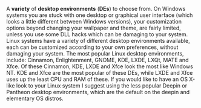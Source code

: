 A **variety** of **desktop environments** (**DEs**) to choose from. On Windows systems you are stuck with one desktop or graphical user interface (which looks a little different between Windows versions), your customization options beyond changing your wallpaper and theme, are fairly limited, unless you use some DLL hacks which can be damaging to your system. Linux systems have a variety of different desktop environments available, each can be customized according to your own preferences, without damaging your system. The most popular Linux desktop environments, include: Cinnamon, Enlightenment, GNOME, KDE, LXDE, LXQt, MATE and Xfce. Of these Cinnamon, KDE, LXDE and Xfce look the most like Windows NT. KDE and Xfce are the most popular of these DEs, while LXDE and Xfce uses up the least CPU and RAM of these. If you would like to have an OS X-like look to your Linux system I suggest using the less popular Deepin or Pantheon desktop environments, which are the default on the deepin and elementary OS distros.
